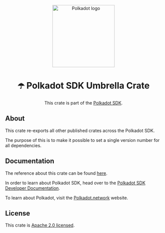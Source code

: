 <div align="center">

<img
alt="Polkadot logo" width="200"
src="https://raw.githubusercontent.com/paritytech/polkadot-sdk/rzadp/readmes/docs/images/Polkadot_Logo_Horizontal_Pink_BlackOnWhite.png">

# ☂️ Polkadot SDK Umbrella Crate

This crate is part of the [Polkadot SDK](https://github.com/paritytech/polkadot-sdk/).

</div>

## About

This crate re-exports all other published crates across the Polkadot SDK.

The purpose of this is to make it possible to set a single version number for all dependencies.

## Documentation

The reference about this crate can be found [here](https://paritytech.github.io/polkadot-sdk/master/polkadot_sdk).

In order to learn about Polkadot SDK, head over to the [Polkadot SDK Developer Documentation](https://paritytech.github.io/polkadot-sdk/master/polkadot_sdk_docs/index.html).

To learn about Polkadot, visit the [Polkadot.network](https://polkadot.network/) website.

## License

This crate is [Apache 2.0 licensed](https://spdx.org/licenses/Apache-2.0.html).
